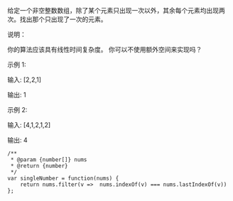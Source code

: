 给定一个非空整数数组，除了某个元素只出现一次以外，其余每个元素均出现两次。找出那个只出现了一次的元素。

说明：

你的算法应该具有线性时间复杂度。 你可以不使用额外空间来实现吗？

示例 1:

输入: [2,2,1]

输出: 1

示例 2:

输入: [4,1,2,1,2]

输出: 4



```
/**
 * @param {number[]} nums
 * @return {number}
 */
var singleNumber = function(nums) {
    return nums.filter(v =>  nums.indexOf(v) === nums.lastIndexOf(v))
};
```
